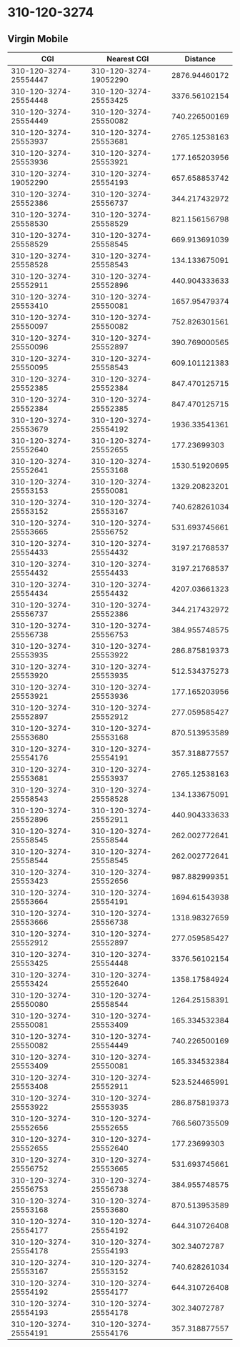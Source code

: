# 310-120-3274
## Virgin Mobile


| CGI | Nearest CGI | Distance |
|-----|-------------|----------|
| 310-120-3274-25554447 | 310-120-3274-19052290 | 2876.94460172 |
| 310-120-3274-25554448 | 310-120-3274-25553425 | 3376.56102154 |
| 310-120-3274-25554449 | 310-120-3274-25550082 | 740.226500169 |
| 310-120-3274-25553937 | 310-120-3274-25553681 | 2765.12538163 |
| 310-120-3274-25553936 | 310-120-3274-25553921 | 177.165203956 |
| 310-120-3274-19052290 | 310-120-3274-25554193 | 657.658853742 |
| 310-120-3274-25552386 | 310-120-3274-25556737 | 344.217432972 |
| 310-120-3274-25558530 | 310-120-3274-25558529 | 821.156156798 |
| 310-120-3274-25558529 | 310-120-3274-25558545 | 669.913691039 |
| 310-120-3274-25558528 | 310-120-3274-25558543 | 134.133675091 |
| 310-120-3274-25552911 | 310-120-3274-25552896 | 440.904333633 |
| 310-120-3274-25553410 | 310-120-3274-25550081 | 1657.95479374 |
| 310-120-3274-25550097 | 310-120-3274-25550082 | 752.826301561 |
| 310-120-3274-25550096 | 310-120-3274-25552897 | 390.769000565 |
| 310-120-3274-25550095 | 310-120-3274-25558543 | 609.101121383 |
| 310-120-3274-25552385 | 310-120-3274-25552384 | 847.470125715 |
| 310-120-3274-25552384 | 310-120-3274-25552385 | 847.470125715 |
| 310-120-3274-25553679 | 310-120-3274-25554192 | 1936.33541361 |
| 310-120-3274-25552640 | 310-120-3274-25552655 | 177.23699303 |
| 310-120-3274-25552641 | 310-120-3274-25553168 | 1530.51920695 |
| 310-120-3274-25553153 | 310-120-3274-25550081 | 1329.20823201 |
| 310-120-3274-25553152 | 310-120-3274-25553167 | 740.628261034 |
| 310-120-3274-25553665 | 310-120-3274-25556752 | 531.693745661 |
| 310-120-3274-25554433 | 310-120-3274-25554432 | 3197.21768537 |
| 310-120-3274-25554432 | 310-120-3274-25554433 | 3197.21768537 |
| 310-120-3274-25554434 | 310-120-3274-25554432 | 4207.03661323 |
| 310-120-3274-25556737 | 310-120-3274-25552386 | 344.217432972 |
| 310-120-3274-25556738 | 310-120-3274-25556753 | 384.955748575 |
| 310-120-3274-25553935 | 310-120-3274-25553922 | 286.875819373 |
| 310-120-3274-25553920 | 310-120-3274-25553935 | 512.534375273 |
| 310-120-3274-25553921 | 310-120-3274-25553936 | 177.165203956 |
| 310-120-3274-25552897 | 310-120-3274-25552912 | 277.059585427 |
| 310-120-3274-25553680 | 310-120-3274-25553168 | 870.513953589 |
| 310-120-3274-25554176 | 310-120-3274-25554191 | 357.318877557 |
| 310-120-3274-25553681 | 310-120-3274-25553937 | 2765.12538163 |
| 310-120-3274-25558543 | 310-120-3274-25558528 | 134.133675091 |
| 310-120-3274-25552896 | 310-120-3274-25552911 | 440.904333633 |
| 310-120-3274-25558545 | 310-120-3274-25558544 | 262.002772641 |
| 310-120-3274-25558544 | 310-120-3274-25558545 | 262.002772641 |
| 310-120-3274-25553423 | 310-120-3274-25552656 | 987.882999351 |
| 310-120-3274-25553664 | 310-120-3274-25554191 | 1694.61543938 |
| 310-120-3274-25553666 | 310-120-3274-25556738 | 1318.98327659 |
| 310-120-3274-25552912 | 310-120-3274-25552897 | 277.059585427 |
| 310-120-3274-25553425 | 310-120-3274-25554448 | 3376.56102154 |
| 310-120-3274-25553424 | 310-120-3274-25552640 | 1358.17584924 |
| 310-120-3274-25550080 | 310-120-3274-25558544 | 1264.25158391 |
| 310-120-3274-25550081 | 310-120-3274-25553409 | 165.334532384 |
| 310-120-3274-25550082 | 310-120-3274-25554449 | 740.226500169 |
| 310-120-3274-25553409 | 310-120-3274-25550081 | 165.334532384 |
| 310-120-3274-25553408 | 310-120-3274-25552911 | 523.524465991 |
| 310-120-3274-25553922 | 310-120-3274-25553935 | 286.875819373 |
| 310-120-3274-25552656 | 310-120-3274-25552655 | 766.560735509 |
| 310-120-3274-25552655 | 310-120-3274-25552640 | 177.23699303 |
| 310-120-3274-25556752 | 310-120-3274-25553665 | 531.693745661 |
| 310-120-3274-25556753 | 310-120-3274-25556738 | 384.955748575 |
| 310-120-3274-25553168 | 310-120-3274-25553680 | 870.513953589 |
| 310-120-3274-25554177 | 310-120-3274-25554192 | 644.310726408 |
| 310-120-3274-25554178 | 310-120-3274-25554193 | 302.34072787 |
| 310-120-3274-25553167 | 310-120-3274-25553152 | 740.628261034 |
| 310-120-3274-25554192 | 310-120-3274-25554177 | 644.310726408 |
| 310-120-3274-25554193 | 310-120-3274-25554178 | 302.34072787 |
| 310-120-3274-25554191 | 310-120-3274-25554176 | 357.318877557 |
